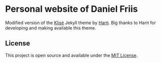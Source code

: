 # Personal website of Daniel Friis

Modified version of the [Klisé](https://github.com/piharpi/jekyll-klise) Jekyll theme by [Harπ](https://github.com/piharpi). Big thanks to Harπ for developing and making available this theme.

## License

This project is open source and available under the [MIT License](LICENSE).
